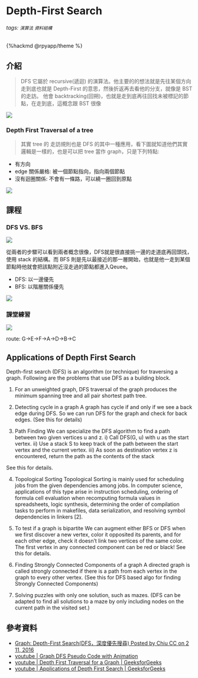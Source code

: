 # Depth-First Search 
###### tags: `演算法` `資料結構`
{%hackmd @rpyapp/theme %}
## 介紹
>DFS 它屬於 recursive(遞迴) 的演算法。他主要的的想法就是先往某個方向走到底也就是 Depth-First 的意思，然後折返再去看他的分支，就像是 BST 的走訪。
他會 backtracking(回朔)，也就是走到底再往回找未被標記的節點，在走到底，這概念跟 BST 很像

![](https://i.imgur.com/Z6SIeJv.png)

###  Depth First Traversal of a tree
> 其實 tree 的 走訪規則也是 DFS 的其中一種應用，看下圖就知道他們其實邏輯是一樣的，也是可以把 tree 當作 graph，只是下列特點:
 - 有方向
 - edge 關係嚴格: 被一個節點指向，指向兩個節點
 - 沒有迴圈關係: 不會有一條路，可以繞一圈回到原點

![](https://i.imgur.com/dbGlhXc.png)

## 課程
### DFS VS. BFS 
![](https://i.imgur.com/gPqpwpO.png)

從兩者的步驟可以看到兩者概念很像，DFS就是很直接挑一邊的走道底再回頭找，使用 stack 的結構。而 BFS 則是先以最接近的那一層開始，也就是他一走到某個節點時他就會把該點附近沒走過的節點都進入Qeuee。
- DFS: 以一邊優先
- BFS: 以階層關係優先

![](https://i.imgur.com/KDLXUCc.png)

### 課堂練習
![](https://i.imgur.com/jZSCB6o.png)

route: G->E->F->A->D->B->C
## Applications of Depth First Search
Depth-first search (DFS) is an algorithm (or technique) for traversing a graph.
Following are the problems that use DFS as a building block.

1) For an unweighted graph, DFS traversal of the graph produces the minimum spanning tree and all pair shortest path tree.

2) Detecting cycle in a graph
A graph has cycle if and only if we see a back edge during DFS. So we can run DFS for the graph and check for back edges. (See this for details)

3) Path Finding
We can specialize the DFS algorithm to find a path between two given vertices u and z.
i) Call DFS(G, u) with u as the start vertex.
ii) Use a stack S to keep track of the path between the start vertex and the current vertex.
iii) As soon as destination vertex z is encountered, return the path as the
contents of the stack

See this for details.

4) Topological Sorting
Topological Sorting is mainly used for scheduling jobs from the given dependencies among jobs. In computer science, applications of this type arise in instruction scheduling, ordering of formula cell evaluation when recomputing formula values in spreadsheets, logic synthesis, determining the order of compilation tasks to perform in makefiles, data serialization, and resolving symbol dependencies in linkers [2].

5) To test if a graph is bipartite
We can augment either BFS or DFS when we first discover a new vertex, color it opposited its parents, and for each other edge, check it doesn’t link two vertices of the same color. The first vertex in any connected component can be red or black! See this for details.

6) Finding Strongly Connected Components of a graph A directed graph is called strongly connected if there is a path from each vertex in the graph to every other vertex. (See this for DFS based algo for finding Strongly Connected Components)

7) Solving puzzles with only one solution, such as mazes. (DFS can be adapted to find all solutions to a maze by only including nodes on the current path in the visited set.)
## 參考資料
- [Graph: Depth-First Search(DFS，深度優先搜尋)
Posted by Chiu CC on 2 11, 2016](http://alrightchiu.github.io/SecondRound/graph-depth-first-searchdfsshen-du-you-xian-sou-xun.html)
- [youtube | Graph DFS Pseudo Code with Animation](https://www.youtube.com/watch?v=GFlthbUd7LQ&feature=youtu.be)
- [youtube | Depth First Traversal for a Graph | GeeksforGeeks](https://youtu.be/Y40bRyPQQr0)
- [youtube | Applications of Depth First Search | GeeksforGeeks](https://youtu.be/dE3wBxYobrU)
